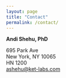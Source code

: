 ```yaml
---
layout: page
title: "Contact"
permalink: /contact/
---
```


**Andi Shehu, PhD**     

695 Park Ave   
New York, NY 10065    
HN 1200        
[ashehu@ket-labs.com](mailto:ashehu@ket-labs.com)

